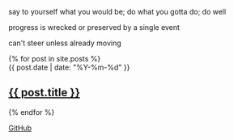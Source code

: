 <main>
  <section>
    <p>say to yourself what you would be; do what you gotta do; do well</p>
    <p>progress is wrecked or preserved by a single event</p>
    <p>can't steer unless already moving</p>
  </section>
  <section>
    {% for post in site.posts %}
    <article>
      <time datetime="{{ post.date | date: "%Y-%m-%d" }}">{{ post.date | date: "%Y-%m-%d" }}</time>
      <h2><a href="{{ post.url }}">{{ post.title }}</a></h2>
    </article>
    {% endfor %}
  </section>
  <footer>
    <p>
      <a title='GitHub' target="_blank" rel="noreferrer" href="https://github.com/marioseixas/marioseixas.github.io">
        GitHub
      </a>
    </p>
  </footer>
</main>

